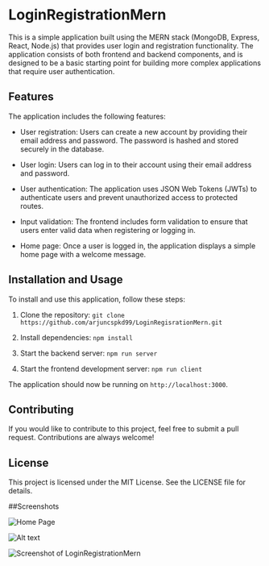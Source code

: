# LoginRegistrationMern

This is a simple application built using the MERN stack (MongoDB, Express, React, Node.js) that provides user login and registration functionality. The application consists of both frontend and backend components, and is designed to be a basic starting point for building more complex applications that require user authentication.

## Features
The application includes the following features:

- User registration: Users can create a new account by providing their email address and password. The password is hashed and stored securely in the database.

- User login: Users can log in to their account using their email address and password.

- User authentication: The application uses JSON Web Tokens (JWTs) to authenticate users and prevent unauthorized access to protected routes.

- Input validation: The frontend includes form validation to ensure that users enter valid data when registering or logging in.

- Home page: Once a user is logged in, the application displays a simple home page with a welcome message.

## Installation and Usage
To install and use this application, follow these steps:

1. Clone the repository: `git clone https://github.com/arjuncspkd99/LoginRegisrationMern.git`

2. Install dependencies: `npm install`

3. Start the backend server: `npm run server`

4. Start the frontend development server: `npm run client`

The application should now be running on `http://localhost:3000`.

## Contributing
If you would like to contribute to this project, feel free to submit a pull request. Contributions are always welcome!

## License
This project is licensed under the MIT License. See the LICENSE file for details.

##Screenshots

![Home Page](https://drive.google.com/uc?id=182u5dQPQmRl-JfQSO2LBw9wDubSIbIHf "Home Page")

![Alt text](https://drive.google.com/uc?id=1Urx818p-QMqkhoHkf8FpcHPsRb7Ce_5F)

![Screenshot of LoginRegistrationMern](https://drive.google.com/uc?id=1kS0LC7SmY3tCL31dndwh96CyTkHo2ji3)

